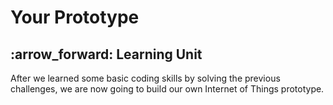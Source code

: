 # Your Prototype

## :arrow\_forward: Learning Unit

After we learned some basic coding skills by solving the previous challenges, we are now going to build our own Internet of Things prototype.
